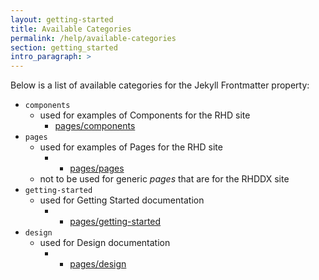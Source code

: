 ```yaml
---
layout: getting-started
title: Available Categories
permalink: /help/available-categories
section: getting_started
intro_paragraph: >
---
```


Below is a list of available categories for the Jekyll Frontmatter property:

- `components`
  - used for examples of Components for the RHD site
    - [pages/components](pages/components/)
- `pages`
  - used for examples of Pages for the RHD site
    - - [pages/pages](pages/pages/)
  - not to be used for generic _pages_ that are for the RHDDX site
- `getting-started`
  - used for Getting Started documentation
    - - [pages/getting-started](pages/getting-started/)
- `design`
  - used for Design documentation
    - - [pages/design](pages/design/)
